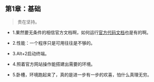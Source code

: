 ## 第1章：基础

>贵在坚持。

- 1.果然要无条件的相信官方文档啊，如何运行[官方代码文档](https://lift.cs.princeton.edu/java/windows/)也是有的啊。

- 2.性能：一个程序只是可用往往是不够的。

- 3.Alt+2启动终端。

- 4.照着官方网站操作能搭建出需要的环境。

- 5.卧槽，环境跑起来了，真的是进一步有一步的欢喜，怕什么真理无穷。